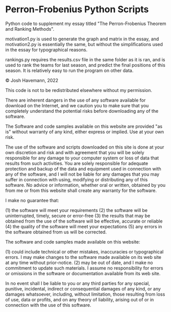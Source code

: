 # Perron-Frobenius Python Scripts
Python code to supplement my essay titled "The Perron-Frobenius Theorem and Ranking Methods".

motivation1.py is used to generate the graph and matrix in the essay, and motivation2.py is essentially the same, but without the simplifications used in the essay for typographical reasons.

rankings.py requires the results.csv file in the same folder as it is ran, and is used to rank the teams for last season, and predict the final positions of this season. It is relatively easy to run the program on other data.

© Josh Havemann, 2022

This code is not to be redistributed elsewhere without my permission.

There are inherent dangers in the use of any software available for download on the Internet, and we caution you to make sure that you completely understand the potential risks before downloading any of the software.

The Software and code samples available on this website are provided "as is" without warranty of any kind, either express or implied. Use at your own risk.

The use of the software and scripts downloaded on this site is done at your own discretion and risk and with agreement that you will be solely responsible for any damage to your computer system or loss of data that results from such activities. You are solely responsible for adequate protection and backup of the data and equipment used in connection with any of the software, and I will not be liable for any damages that you may suffer in connection with using, modifying or distributing any of this software. No advice or information, whether oral or written, obtained by you from me or from this website shall create any warranty for the software.

I make no guarantee that:

(1) the software will meet your requirements
(2) the software will be uninterrupted, timely, secure or error-free
(3) the results that may be obtained from the use of the software will be effective, accurate or reliable
(4) the quality of the software will meet your expectations
(5) any errors in the software obtained from us will be corrected.

The software and code samples made available on this website:

(1) could include technical or other mistakes, inaccuracies or typographical errors. I may make changes to the software made available on its web site at any time without prior-notice.
(2) may be out of date, and I make no commitment to update such materials.
I assume no responsibility for errors or omissions in the software or documentation available from its web site.

In no event shall I be liable to you or any third parties for any special, punitive, incidental, indirect or consequential damages of any kind, or any damages whatsoever, including, without limitation, those resulting from loss of use, data or profits, and on any theory of liability, arising out of or in connection with the use of this software.
